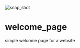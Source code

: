 ![snap_shot](https://user-images.githubusercontent.com/72627757/190985635-7a238d47-55c7-4a27-92d6-6aeb621a153d.png)
# welcome_page
simple welcome page for a website
